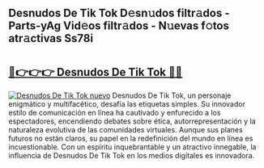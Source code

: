 ## Desnudos De Tik Tok D𝚎sn𝚞dos filtr𝚊dos - Parts-yAg Vid𝚎os filtr𝚊dos - N𝚞evas f𝚘tos atr𝚊ctivas Ss78i

# <h2><a href="http://mb1yxf.tromn.icu/?c=Desnudos+De+Tik+Tok">🔗👉👉👉 Desnudos De Tik Tok 🔗🔗</a></h2>

[![Desnudos De Tik Tok nuevo](https://i.imgur.com/pEAQMta.gif)](http://mb1yxf.tromn.icu/?c=Desnudos+De+Tik+Tok)
Desnudos De Tik Tok, un personaje enigmático y multifacético, desafía las etiquetas simples. Su innovador estilo de comunicación en línea ha cautivado y enfurecido a los espectadores, encendiendo debates sobre ética, autorrepresentación y la naturaleza evolutiva de las comunidades virtuales. Aunque sus planes futuros no están claros, su papel en la redefinición del mundo en línea es incuestionable. Con un espíritu inquebrantable y un atractivo innegable, la influencia de Desnudos De Tik Tok en los medios digitales es innovadora.
